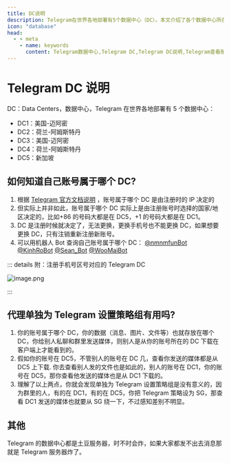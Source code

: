 ```yaml
---
title: DC说明
description: Telegram在世界各地部署有5个数据中心（DC）。本文介绍了各个数据中心所在的地理位置，以及如何查看自己账号所在的数据中心（DC）。访问TGwiki - Telegram知识库，了解更多Telegram使用技巧。
icon: "database"
head:
  - - meta
    - name: keywords
      content: Telegram数据中心,Telegram DC,Telegram DC说明,Telegram查看账号所在的数据中心,TG数据中心,TG查看账号所在的数据中心,电报数据中心,电报查看账号所在的数据中心,Telegram入门,TGwiki,Telegram知识库
---
```


# Telegram DC 说明

DC：Data Centers，数据中心，Telegram 在世界各地部署有 5 个数据中心：

- DC1：美国-迈阿密
- DC2：荷兰-阿姆斯特丹
- DC3：美国-迈阿密
- DC4：荷兰-阿姆斯特丹
- DC5：新加坡

## 如何知道自己账号属于哪个 DC?

1. 根据 [Telegram 官方文档说明](https://core.telegram.org/api/datacenter) ，账号属于哪个 DC 是由注册时的 IP 决定的
2. 但实际上并非如此，账号属于哪个 DC 实际上是由注册账号时选择的国家/地区决定的，比如+86 的号码大都是在 DC5，+1 的号码大都是在 DC1。
3. DC 是注册时候就决定了，无法更换，更换手机号也不能更换 DC，如果想要更换 DC，只有注销重新注册新账号。
4. 可以用机器人 Bot 查询自己账号属于哪个 DC： [@nmnmfunBot](https://t.me/nmnmfunBot) [@KinhRoBot](https://t.me/KinhRoBot) [@Sean_Bot](https://t.me/Sean_Bot) [@WooMaiBot](https://t.me/WooMaiBot)

::: details 附：注册手机号区号对应的 Telegram DC

![image.png](https://s2.loli.net/2023/07/28/RtW7l4m8fIbehSM.png)

:::

## 代理单独为 Telegram 设置策略组有用吗?

1. 你的账号属于哪个 DC，你的数据（消息、图片、文件等）也就存放在哪个 DC，你给别人私聊和群里发送媒体，则别人是从你的账号所在的 DC 下载在客户端上才能看到的。
2. 假如你的账号在 DC5，不管别人的账号在 DC 几，查看你发送的媒体都是从 DC5 上下载. 你去查看别人发的文件也是如此的，别人的账号在 DC1，你的账号在 DC5，那你查看他发送的媒体也是从 DC1 下载的。
3. 理解了以上两点，你就会发现单独为 Telegram 设置策略组是没有意义的，因为群里的人，有的在 DC1，有的在 DC5，你把 Telegram 策略设为 SG，那查看 DC1 发送的媒体也就要从 SG 绕一下，不过感知差别不明显。

## 其他

Telegram 的数据中心都是土豆服务器，时不时会炸，如果大家都发不出去消息那就是 Telegram 服务器炸了。
